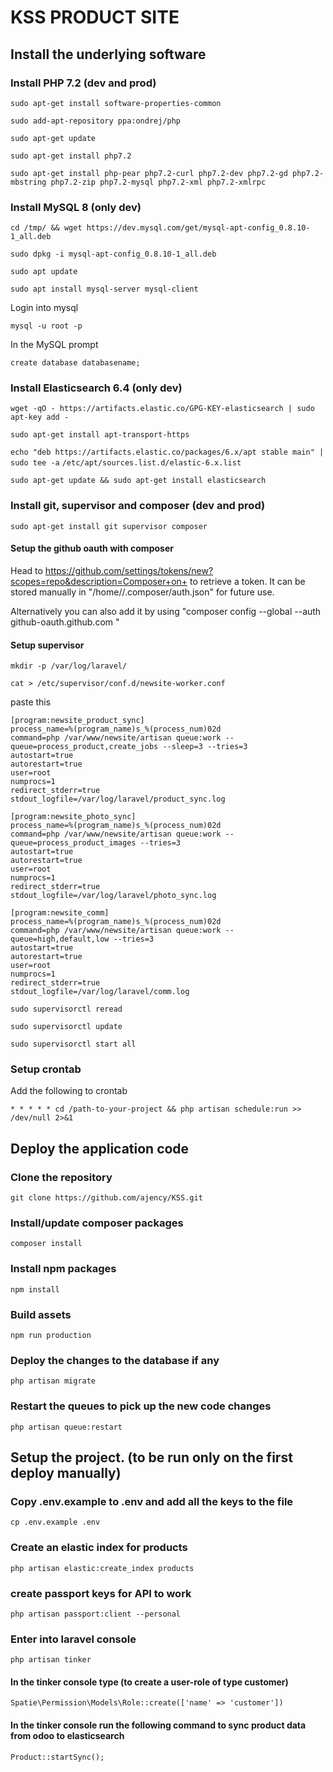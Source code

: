 
# KSS PRODUCT SITE

## Install the underlying software

### Install PHP 7.2 (dev and prod)
`sudo apt-get install software-properties-common`

`sudo add-apt-repository ppa:ondrej/php`

`sudo apt-get update`

`sudo apt-get install php7.2`

`sudo apt-get install php-pear php7.2-curl php7.2-dev php7.2-gd php7.2-mbstring php7.2-zip php7.2-mysql php7.2-xml php7.2-xmlrpc`

### Install MySQL 8 (only dev)
`cd /tmp/ && wget https://dev.mysql.com/get/mysql-apt-config_0.8.10-1_all.deb`

`sudo dpkg -i mysql-apt-config_0.8.10-1_all.deb`

`sudo apt update`

`sudo apt install mysql-server mysql-client`

Login into mysql

`mysql -u root -p`

In the MySQL prompt

`create database databasename;`

### Install Elasticsearch 6.4 (only dev)
`wget -qO - https://artifacts.elastic.co/GPG-KEY-elasticsearch | sudo apt-key add -`

`sudo apt-get install apt-transport-https`

`echo "deb https://artifacts.elastic.co/packages/6.x/apt stable main" | sudo tee -a` `/etc/apt/sources.list.d/elastic-6.x.list`

`sudo apt-get update && sudo apt-get install elasticsearch`

### Install git, supervisor and composer (dev and prod)
`sudo apt-get install git supervisor composer`

#### Setup the github oauth with composer
Head to https://github.com/settings/tokens/new?scopes=repo&description=Composer+on+<Servername>
to retrieve a token. It can be stored manually in  "/home/<username>/.composer/auth.json" for future use.

Alternatively you can also add it by using "composer config --global --auth github-oauth.github.com <token>"

#### Setup supervisor
`mkdir -p /var/log/laravel/`

`cat > /etc/supervisor/conf.d/newsite-worker.conf`

paste this

```
[program:newsite_product_sync]
process_name=%(program_name)s_%(process_num)02d
command=php /var/www/newsite/artisan queue:work --queue=process_product,create_jobs --sleep=3 --tries=3
autostart=true
autorestart=true
user=root
numprocs=1
redirect_stderr=true
stdout_logfile=/var/log/laravel/product_sync.log

[program:newsite_photo_sync]
process_name=%(program_name)s_%(process_num)02d
command=php /var/www/newsite/artisan queue:work --queue=process_product_images --tries=3
autostart=true
autorestart=true
user=root
numprocs=1
redirect_stderr=true
stdout_logfile=/var/log/laravel/photo_sync.log

[program:newsite_comm]
process_name=%(program_name)s_%(process_num)02d
command=php /var/www/newsite/artisan queue:work --queue=high,default,low --tries=3
autostart=true
autorestart=true
user=root
numprocs=1
redirect_stderr=true
stdout_logfile=/var/log/laravel/comm.log
```

`sudo supervisorctl reread` 

`sudo supervisorctl update` 

`sudo supervisorctl start all`

### Setup crontab

Add the following to crontab

`* * * * * cd /path-to-your-project && php artisan schedule:run >> /dev/null 2>&1`


## Deploy the application code

### Clone the repository
`git clone https://github.com/ajency/KSS.git`

### Install/update composer packages
`composer install`

### Install npm packages
`npm install`

### Build assets
`npm run production`

### Deploy the changes to the database if any
`php artisan migrate`

### Restart the queues to pick up the new code changes
`php artisan queue:restart`



## Setup the project. (to be run only on the first deploy manually)

### Copy .env.example to .env and add all the keys to the file

`cp .env.example .env`

### Create an elastic index for products

`php artisan elastic:create_index products` 

### create passport keys for API to work
`php artisan passport:client --personal`

### Enter into laravel console
`php artisan tinker`

#### In the tinker console type (to create a user-role of type customer)

`Spatie\Permission\Models\Role::create(['name' => 'customer'])`

#### In the tinker console run the following command to sync product data from odoo to elasticsearch

`Product::startSync();`
